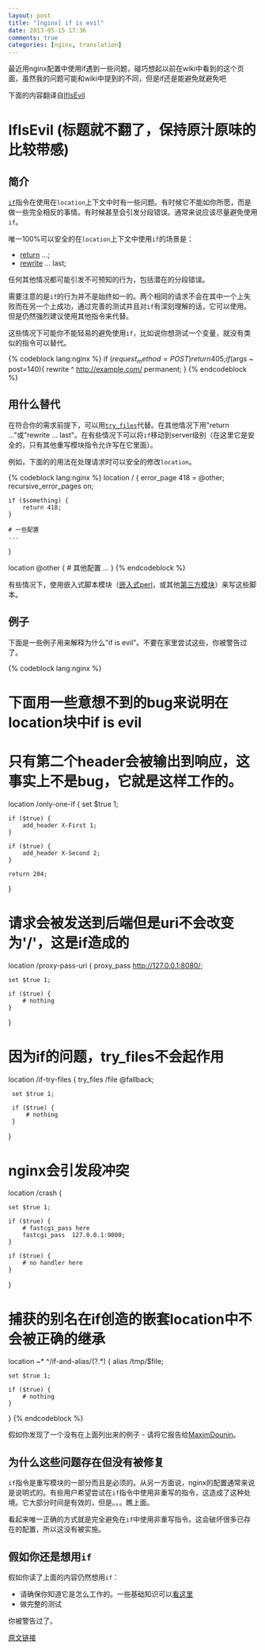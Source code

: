 ```yaml
---
layout: post
title: "[nginx] if is evil"
date: 2013-05-15 17:36
comments: true
categories: [nginx, translation]
---
```


最近用nginx配置中使用if遇到一些问题，碰巧想起以前在wiki中看到的这个页面，虽然我的问题可能和wiki中提到的不同，但是if还是能避免就避免吧

下面的内容翻译自[IfIsEvil](http://wiki.nginx.org/IfIsEvil)

# IfIsEvil (标题就不翻了，保持原汁原味的比较带感)

## 简介

[`if`](http://wiki.nginx.org/NginxHttpRewriteModule#if)指令在使用在`location`上下文中时有一些问题。有时候它不能如你所愿，而是做一些完全相反的事情。有时候甚至会引发分段错误。通常来说应该尽量避免使用`if`。

唯一100%可以安全的在`location`上下文中使用`if`的场景是：

* [return](http://wiki.nginx.org/NginxHttpRewriteModule#return) ...;
* [rewrite](http://wiki.nginx.org/NginxHttpRewriteModule#rewrite) ... last;

任何其他情况都可能引发不可预知的行为，包括潜在的分段错误。

需要注意的是`if`的行为并不是始终如一的。两个相同的请求不会在其中一个上失败而在另一个上成功，通过完善的测试并且对`if`有深刻理解的话，它可以使用。但是仍然强烈建议使用其他指令来代替。

这些情况下可能你不能轻易的避免使用`if`，比如说你想测试一个变量，就没有类似的指令可以替代。

{% codeblock lang:nginx %}
if ($request_method = POST ) {
  return 405;
}
if ($args ~ post=140){
  rewrite ^ http://example.com/ permanent;
}
{% endcodeblock %}

## 用什么替代

在符合你的需求前提下，可以用[`try_files`](http://wiki.nginx.org/NginxHttpCoreModule#try_files)代替。在其他情况下用"return ..."或"rewrite ... last"。在有些情况下可以将`if`移动到server级别（在这里它是安全的，只有其他重写模块指令允许写在它里面）。

例如，下面的的用法在处理请求时可以安全的修改`location`。

{% codeblock lang:nginx %}
location / {
    error_page 418 = @other;
    recursive_error_pages on;
 
    if ($something) {
        return 418;
    }
 
    # 一些配置
    ...
}
 
location @other {
    # 其他配置
    ...
}
{% endcodeblock %}

有些情况下，使用嵌入式脚本模块（[嵌入式perl](http://wiki.nginx.org/EmbeddedPerlModule)，或其他[第三方模块](http://wiki.nginx.org/3rdPartyModules)）来写这些脚本。

## 例子

下面是一些例子用来解释为什么"if is evil"。不要在家里尝试这些，你被警告过了。

{% codeblock lang:nginx %}
# 下面用一些意想不到的bug来说明在location块中if is evil
# 只有第二个header会被输出到响应，这事实上不是bug，它就是这样工作的。
 
location /only-one-if {
    set $true 1;
 
    if ($true) {
        add_header X-First 1;
    }
 
    if ($true) {
        add_header X-Second 2;
    }
 
    return 204;
}
 
# 请求会被发送到后端但是uri不会改变为'/'，这是if造成的
 
location /proxy-pass-uri {
    proxy_pass http://127.0.0.1:8080/;
 
    set $true 1;
 
    if ($true) {
        # nothing
    }
}
 
# 因为if的问题，try_files不会起作用
 
location /if-try-files {
     try_files  /file  @fallback;
 
     set $true 1;
 
     if ($true) {
         # nothing
     }
}
 
# nginx会引发段冲突
 
location /crash {
 
    set $true 1;
 
    if ($true) {
        # fastcgi_pass here
        fastcgi_pass  127.0.0.1:9000;
    }
 
    if ($true) {
        # no handler here
    }
}
 
# 捕获的别名在if创造的嵌套location中不会被正确的继承
 
location ~* ^/if-and-alias/(?<file>.*) {
    alias /tmp/$file;
 
    set $true 1;
 
    if ($true) {
        # nothing
    }
}
{% endcodeblock %}

假如你发现了一个没有在上面列出来的例子 - 请将它报告给[MaximDounin](http://wiki.nginx.org/User:MaximDounin)。

## 为什么这些问题存在但没有被修复

`if`指令是重写模块的一部分而且是必须的。从另一方面说，nginx的配置通常来说是说明式的。有些用户希望尝试在`if`指令中使用非重写的指令，这造成了这种处境。它大部分时间是有效的，但是。。。瞧上面。

看起来唯一正确的方式就是完全避免在`if`中使用非重写指令。这会破坏很多已存在的配置，所以这没有被实施。

## 假如你还是想用`if`

假如你读了上面的内容仍然想用`if`：

* 请确保你知道它是怎么工作的。一些基础知识可以[看这里](http://agentzh.blogspot.com/2011/03/how-nginx-location-if-works.html)
* 做完整的测试

你被警告过了。

[原文链接](http://wiki.nginx.org/IfIsEvil)